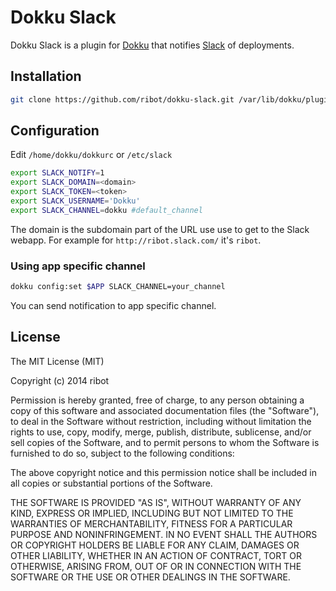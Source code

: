 # Dokku Slack

Dokku Slack is a plugin for [Dokku](https://github.com/progrium/dokku) that notifies [Slack](http://www.slack.com) of deployments.

## Installation

```sh
git clone https://github.com/ribot/dokku-slack.git /var/lib/dokku/plugins/dokku-slack
```

## Configuration

Edit `/home/dokku/dokkurc` or `/etc/slack`

```sh
export SLACK_NOTIFY=1
export SLACK_DOMAIN=<domain>
export SLACK_TOKEN=<token>
export SLACK_USERNAME='Dokku'
export SLACK_CHANNEL=dokku #default_channel
```

The domain is the subdomain part of the URL use use to get to the Slack webapp. For example for `http://ribot.slack.com/` it's `ribot`.

### Using app specific channel

```sh
dokku config:set $APP SLACK_CHANNEL=your_channel
```

You can send notification to app specific channel.

## License

The MIT License (MIT)

Copyright (c) 2014 ribot

Permission is hereby granted, free of charge, to any person obtaining a copy
of this software and associated documentation files (the "Software"), to deal
in the Software without restriction, including without limitation the rights
to use, copy, modify, merge, publish, distribute, sublicense, and/or sell
copies of the Software, and to permit persons to whom the Software is
furnished to do so, subject to the following conditions:

The above copyright notice and this permission notice shall be included in
all copies or substantial portions of the Software.

THE SOFTWARE IS PROVIDED "AS IS", WITHOUT WARRANTY OF ANY KIND, EXPRESS OR
IMPLIED, INCLUDING BUT NOT LIMITED TO THE WARRANTIES OF MERCHANTABILITY,
FITNESS FOR A PARTICULAR PURPOSE AND NONINFRINGEMENT. IN NO EVENT SHALL THE
AUTHORS OR COPYRIGHT HOLDERS BE LIABLE FOR ANY CLAIM, DAMAGES OR OTHER
LIABILITY, WHETHER IN AN ACTION OF CONTRACT, TORT OR OTHERWISE, ARISING FROM,
OUT OF OR IN CONNECTION WITH THE SOFTWARE OR THE USE OR OTHER DEALINGS IN THE
SOFTWARE.
